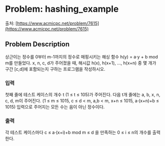 # Problem: hashing_example

출처: [https://www.acmicpc.net/problem/7615](https://www.acmicpc.net/problem/7615)


## Problem Description

상근이는 정수를 0부터 m-1까지의 정수로 매핑시키는 해싱 함수 h(y) = a·y + b mod m를 만들었다.
x, n, c, d가 주어졌을 때, 해시값 h(x), h(x+1), ..., h(x+n) 중 몇 개가 구간 [c,d]에 포함되는지 구하는 프로그램을 작성하시오.

### 입력
첫째 줄에 테스트 케이스의 개수 t (1 ≤ t ≤ 105)가 주어진다. 다음 t개 줄에는 a, b, x, n, c, d, m이 주어진다.
(1 ≤ m ≤ 1015, c ≤ d < m, a,b < m, x+n ≤ 1015, a·(x+n)+b ≤ 1015)
입력으로 주어지는 모든 수는 음이 아닌 정수이다.

### 출력
각 테스트 케이스마다 c ≤ a·(x+i)+b mod m ≤ d 을 만족하는 0 ≤ i ≤ n의 개수를 출력한다.

